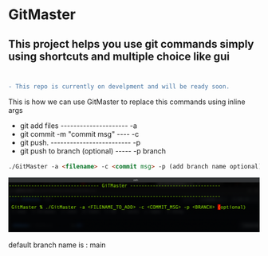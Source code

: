 # GitMaster

## This project helps you use git commands simply using shortcuts and multiple choice like gui

#

```diff
- This repo is currently on develpment and will be ready soon.
```

This is how we can use GitMaster to replace this commands using inline args

-   git add files --------------------- -a
-   git commit -m "commit msg" ---- -c
-   git push. ------------------------- -p
-   git push to branch (optional) ----- -p branch

```html
./GitMaster -a <filename> -c <commit msg> -p (add branch name optional)
```

<img src="/Doc/img/img.png" />

default branch name is : main
